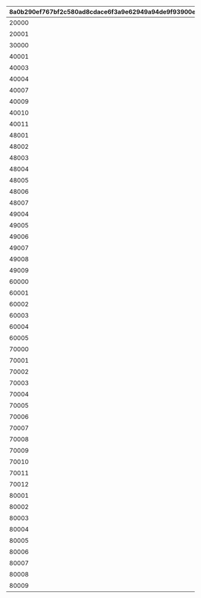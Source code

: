 |8a0b290ef767bf2c580ad8cdace6f3a9e62949a94de9f93900e53ed5776eb65f|366142779117d8dbccb7619e526d106096dbac23525fe439e1cc3fcd49ca82df|e057b83e27733f184034a40d77cc40f567e78d88000d120e372dcb6339c76c91|84471053f5b694d49b9b17e754dc5a058b4ce78ad1dc94b78d6208971763282c|0cbaf76a545e28ec075d78401bbdc81e4d8302bd7b270156c591da40ecc376f6|ee71cd4d09ec2da0c3fecbb04deae327bf14b3ba0d634f44ac26ecedc8ea5846|418fcf8f58eece7b4d1e517164b712ade61c81d86ff0cc704cf32d362097ea7c|3648de6c181721a750cc0447e31fb943e3acaf5326f265d13b156014d4c3e87a|57bb3d2b3042668b60821f13c5615761763b77b0a6e643f4966a4c2408c6542a|d7ee1b2763eb4474fd976b836dd0bf6a15bd274e0e82d9f359c3dde413ef8b7f|0dbb265a90e62833ac9f53afab3e98820eab1ca2676cf4ff8893083668ba67bb|
| --- | --- | --- | --- | --- | --- | --- | --- | --- | --- | --- |
|20000|新手冲刺登录庆典|2|10|2020/01/01 5:00:00|2025/02/13 10:59:59|530100|0|0|0|0|
|20001|新手冲刺登录活动|2|10|2025/02/13 11:00:00|2099/12/31 23:59:59|530100|0|0|0|0|
|30000|登录奖励|3|15|2020/01/01 5:00:00|2099/12/31 23:59:59|0|0|0|0|0|
|40001|夏日登录活动 第2期|4|10|2020/08/30 5:00:00|2020/09/14 4:59:59|500160|1|0|0|0|
|40003|环游物语 连结启程！|4|10|2020/10/16 5:00:00|2020/10/26 4:59:59|40003|2|0|0|0|
|40004|跨年纪念登录活动|4|10|2020/12/31 5:00:00|2021/01/14 4:59:59|40004|3|0|0|0|
|40007|复刻Re:０联动纪念 签到登录活动|4|10|2022/11/10 5:00:00|2022/11/22 4:59:59|40007|2|0|0|0|
|40009|复刻偶像大师联动纪念 签到登录活动|4|10|2023/03/08 5:00:00|2023/03/25 4:59:59|40009|2|0|0|0|
|40010|【感谢骑士君的支持】登录奖励活动|4|10|2024/01/11 5:00:00|2024/04/7 4:59:59|40010|3|0|0|0|
|40011|主线剧情开启第3部纪念登录活动|4|6|2025/02/11 5:00:00|2025/02/17 4:59:59|531200|3|0|0|0|
|48001|启程冲刺 宝石庆典活动第一期|4|10|2020/04/17 5:00:00|2020/04/27 4:59:59|48001|0|0|0|0|
|48002|启程冲刺 宝石庆典活动第二期|4|10|2020/04/27 5:00:00|2020/05/07 4:59:59|48002|0|0|0|0|
|48003|启程冲刺 宝石庆典活动第三期|4|10|2020/05/07 5:00:00|2020/05/17 4:59:59|48003|0|0|0|0|
|48004|夏日登录活动 第1期|4|10|2020/08/03 5:00:00|2020/08/18 4:59:59|48004|0|0|0|0|
|48005|黄金周登录活动|4|10|2020/10/01 5:00:00|2020/10/16 4:59:59|48005|0|0|0|0|
|48006|黄金周登录活动|4|10|2021/05/01 5:00:00|2021/05/11 4:59:59|48006|0|0|0|0|
|48007|2.5周年纪念特别登录活动|4|10|2022/10/17 5:00:00|2022/10/30 4:59:59|48007|0|0|0|0|
|49004|「骑士之约」月度登录活动|4|7|2025/04/01 5:00:00|2025/05/01 4:59:59|48001|0|0|0|0|
|49005|「骑士之约」月度登录活动|4|7|2025/05/01 5:00:00|2025/06/01 4:59:59|48001|0|0|0|0|
|49006|「骑士之约」月度登录活动|4|7|2025/06/01 5:00:00|2025/07/01 4:59:59|48001|0|0|0|0|
|49007|「骑士之约」月度登录活动|4|7|2025/07/01 5:00:00|2025/08/01 4:59:59|48001|0|0|0|0|
|49008|「骑士之约」月度登录活动|4|7|2025/08/01 5:00:00|2025/09/01 4:59:59|48001|0|0|0|0|
|49009|「骑士之约」月度登录活动|4|7|2025/09/01 5:00:00|2025/10/01 4:59:59|48001|0|0|0|0|
|60000|祝贺新年 新年登录奖励|6|7|2021/01/19 5:00:00|2021/01/29 4:59:59|500553|0|1|0|0|
|60001|谨贺新年 新年特别登录活动|6|7|2022/1/1  5:00:00|2022/1/11  4:59:59|500553|0|1|0|0|
|60002|谨贺新年 特别登录奖励|6|7|2023/01/01 5:00:00|2023/01/11 4:59:59|500553|0|1|0|0|
|60003|祝贺新年 特别登录奖励|6|7|2024/01/01 5:00:00|2024/01/11 4:59:59|500553|0|1|0|0|
|60004|新年特别登录奖励|6|7|2025/1/1 5:00:00|2025/1/11 4:59:59|500553|0|1|0|0|
|60005|新年特别登录奖励|6|7|2025/09/01 5:00:00|2025/09/11 4:59:59|500553|0|1|0|0|
|70000|圣诞节登录奖励|7|2|2020/12/24 5:00:00|2020/12/26 4:59:59|500160|0|0|1|0|
|70001|新年快乐登录奖励|7|3|2021/01/19 5:00:00|2021/01/22 4:59:59|500160|0|0|2|0|
|70002|圣诞节登录奖励|7|2|2021/12/24 5:00:00|2021/12/26 4:59:59|500160|0|0|1|0|
|70003|谨贺新年 特别登录奖励|7|3|2022/01/01 5:00:00|2022/01/04 4:59:59|500160|0|0|2|0|
|70004|圣诞节登录奖励|7|2|2022/12/24 5:00:00|2022/12/26 4:59:59|500160|0|0|1|0|
|70005|谨贺新年 特别登录奖励|7|3|2023/01/01 5:00:00|2023/01/04 4:59:59|500160|0|0|2|0|
|70006|圣诞节登录奖励|7|2|2023/12/24 5:00:00|2023/12/26 4:59:59|500160|0|0|1|0|
|70007|正月特别登录奖励|7|3|2024/01/01 5:00:00|2024/01/04 4:59:59|500160|0|0|2|0|
|70008|圣诞节登录奖励|7|2|2024/12/24 5:00:00|2024/12/26 4:59:59|500160|0|0|1|0|
|70009|新年特别登录奖励|7|1|2025/01/01 5:00:00|2025/01/04 4:59:59|500160|0|0|2|0|
|70010|圣诞节登录奖励 第1弹|7|1|2025/08/24 5:00:00|2025/08/25 4:59:59|500160|0|0|1|0|
|70011|新年特别登录奖励|7|1|2025/09/01 5:00:00|2025/09/04 4:59:59|500160|0|0|2|0|
|70012|圣诞节登录奖励 第2弹|7|1|2025/08/25 5:00:00|2025/08/26 4:59:59|500160|0|0|1|0|
|80001|一周年庆倒计时登录奖励|8|15|2021/04/02 5:00:00|2021/04/17 4:59:59|0|0|0|0|1|
|80002|二周年庆倒计时登录奖励|4|15|2022/04/02 5:00:00|2022/04/17 4:59:59|80002|4|0|0|0|
|80003|2.5周年庆倒计时登录奖励|8|15|2022/10/02 5:00:00|2022/10/17 4:59:59|0|0|0|0|1|
|80004|3周年庆倒计时登录奖励|10|17|2023/04/01 5:00:00|2023/04/18 4:59:59|0|0|0|1|1|
|80005|3.5周年庆倒计时登录奖励|8|15|2023/10/03 5:00:00|2023/10/18 4:59:59|0|0|0|0|1|
|80006|4周年庆倒计时登录奖励|10|17|2024/04/01 5:00:00|2024/04/18 4:59:59|0|0|0|1|1|
|80007|4.5 周年 倒计时登录奖励|10|15|2024/10/03 5:00:00|2024/10/18 4:59:59|0|0|0|1|1|
|80008|5周年 倒计时登录奖励|10|16|2025/04/02 5:00:00|2025/04/18 4:59:59|0|0|0|1|1|
|80009|夏日庆典 倒计时登录奖励|10|15|2025/05/31 5:00:00|2025/06/15 4:59:59|0|0|0|1|1|